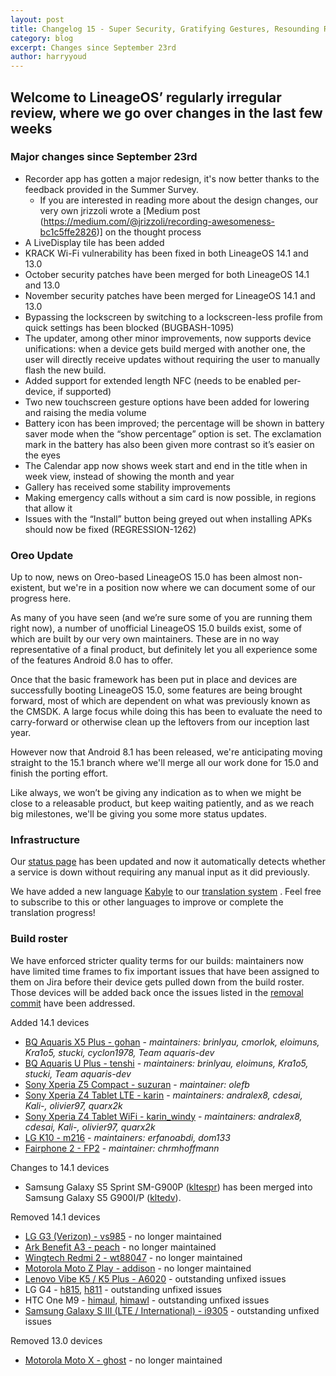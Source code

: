 ```yaml
---
layout: post
title: Changelog 15 - Super Security, Gratifying Gestures, Resounding Recorder
category: blog
excerpt: Changes since September 23rd
author: harryyoud
---
```


## Welcome to LineageOS’ regularly irregular review, where we go over changes in the last few weeks

### Major changes since September 23rd

* Recorder app has gotten a major redesign, it's now better thanks to the feedback provided in the Summer Survey. 
  * If you are interested in reading more about the design changes, our very own jrizzoli wrote a [Medium post (https://medium.com/@jrizzoli/recording-awesomeness-bc1c5ffe2826)] on the thought process
* A LiveDisplay tile has been added
* KRACK Wi-Fi vulnerability has been fixed in both LineageOS 14.1 and 13.0
* October security patches have been merged for both LineageOS 14.1 and 13.0
* November security patches have been merged for LineageOS 14.1 and 13.0
* Bypassing the lockscreen by switching to a lockscreen-less profile from quick settings has been blocked (BUGBASH-1095)
* The updater, among other minor improvements, now supports device unifications: when a device gets build merged with another one, the user will directly receive updates without requiring the user to manually flash the new build.
* Added support for extended length NFC (needs to be enabled per-device, if supported)
* Two new touchscreen gesture options have been added for lowering and raising the media volume
* Battery icon has been improved; the percentage will be shown in battery saver mode when the “show percentage” option is set. The exclamation mark in the battery has also been given more contrast so it’s easier on the eyes
* The Calendar app now shows week start and end in the title when in week view, instead of showing the month and year
* Gallery has received some stability improvements
* Making emergency calls without a sim card is now possible, in regions that allow it
* Issues with the “Install” button being greyed out when installing APKs should now be fixed (REGRESSION-1262)

### Oreo Update

Up to now, news on Oreo-based LineageOS 15.0 has been almost non-existent, but we're in a position now where we can document some of our progress here.

As many of you have seen (and we’re sure some of you are running them right now), a number of unofficial LineageOS 15.0 builds exist, some of which are built by our very own maintainers. 
These are in no way representative of a final product, but definitely let you all experience some of the features Android 8.0 has to offer.

Once that the basic framework has been put in place and devices are successfully booting LineageOS 15.0, some features are being brought forward, most of which are dependent on what was previously known as the CMSDK. A large focus while doing this has been to evaluate the need to carry-forward or otherwise clean up the leftovers from our inception last year.  

However now that Android 8.1 has been released, we're anticipating moving straight to the 15.1 branch where we'll merge all our work done for 15.0 and finish the porting effort. 

Like always, we won’t be giving any indication as to when we might be close to a releasable product, but keep waiting patiently, and as we reach big milestones, we'll be giving you some more status updates.

### Infrastructure

Our [status page](https://status.lineageos.org) has been updated and now it automatically detects whether a service is down without requiring any manual input as it did previously.

We have added a new language [Kabyle](https://en.wikipedia.org/wiki/Kabyle_language) to our [translation system](https://translate.lineageos.org/) . Feel free to subscribe to this or other languages to improve or complete the translation progress!

### Build roster

We have enforced stricter quality terms for our builds: maintainers now have limited time frames to fix important issues that have been assigned to them on Jira before their device gets pulled down from the build roster. Those devices will be added back once the issues listed in the [removal commit](https://github.com/LineageOS/hudson/commit/b2560ed989493a7798ca914fe82033ccfee610df) have been addressed.

Added 14.1 devices

* [BQ Aquaris X5 Plus - gohan](https://wiki.lineageos.org/devices/gohan) - _maintainers: brinlyau, cmorlok, eloimuns, Kra1o5, stucki, cyclon1978, Team aquaris-dev_
* [BQ Aquaris U Plus - tenshi](https://wiki.lineageos.org/devices/tenshi) - _maintainers: brinlyau, eloimuns, Kra1o5, stucki, Team aquaris-dev_
* [Sony Xperia Z5 Compact - suzuran](https://wiki.lineageos.org/devices/suzuran) - _maintainer: olefb_
* [Sony Xperia Z4 Tablet LTE - karin](https://wiki.lineageos.org/devices/karin) - _maintainers: andralex8, cdesai, Kali-, olivier97, quarx2k_
* [Sony Xperia Z4 Tablet WiFi - karin_windy](https://wiki.lineageos.org/devices/karin_windy) - _maintainers: andralex8, cdesai, Kali-, olivier97, quarx2k_
* [LG K10 - m216](https://wiki.lineageos.org/devices/m216) - _maintainers: erfanoabdi, dom133_
* [Fairphone 2 - FP2](https://wiki.lineageos.org/devices/FP2) - _maintainer: chrmhoffmann_

Changes to 14.1 devices

* Samsung Galaxy S5 Sprint SM-G900P ([kltespr](https://wiki.lineageos.org/devices/kltespr)) has been merged into Samsung Galaxy S5 G900I/P ([kltedv](https://wiki.lineageos.org/devices/kltedv)). 

Removed 14.1 devices

* [LG G3 (Verizon) - vs985](https://wiki.lineageos.org/devices/vs985) - no longer maintained
* [Ark Benefit A3 - peach](https://wiki.lineageos.org/devices/peach) - no longer maintained
* [Wingtech Redmi 2 - wt88047](https://wiki.lineageos.org/devices/wt88047) - no longer maintained
* [Motorola Moto Z Play - addison](https://wiki.lineageos.org/devices/addison) - no longer maintained
* [Lenovo Vibe K5 / K5 Plus  - A6020](https://wiki.lineageos.org/devices/A6020) - outstanding unfixed issues
* LG G4 - [h815](https://wiki.lineageos.org/devices/h815), [h811](https://wiki.lineageos.org/devices/h811) - outstanding unfixed issues
* HTC One M9 - [himaul](https://wiki.lineageos.org/devices/himaul), [himawl](https://wiki.lineageos.org/devices/himawl) - outstanding unfixed issues
* [Samsung Galaxy S III (LTE / International) - i9305](https://wiki.lineageos.org/devices/i9305) - outstanding unfixed issues

Removed 13.0 devices

* [Motorola Moto X - ghost](https://wiki.lineageos.org/devices/ghost) - no longer maintained
